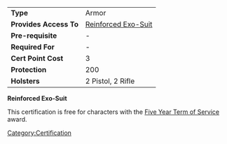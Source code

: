 |                        |                                                          |
| ---------------------- | -------------------------------------------------------- |
| **Type**               | Armor                                                    |
| **Provides Access To** | [Reinforced Exo-Suit](Reinforced_Exo-Suit.md "wikilink") |
| **Pre-requisite**      | \-                                                       |
| **Required For**       | \-                                                       |
| **Cert Point Cost**    | 3                                                        |
| **Protection**         | 200                                                      |
| **Holsters**           | 2 Pistol, 2 Rifle                                        |

**Reinforced Exo-Suit**

This certification is free for characters with the [Five Year Term of
Service](Term_of_Service.md "wikilink") award.

[Category:Certification](Category:Certification.md "wikilink")

